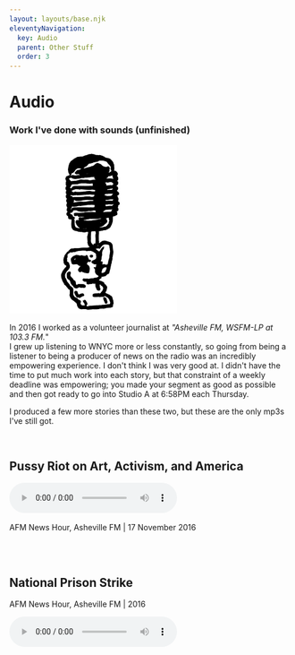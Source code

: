 ```yaml
---
layout: layouts/base.njk
eleventyNavigation:
  key: Audio
  parent: Other Stuff
  order: 3
---
```

# Audio

### Work I've done with sounds (unfinished)

<img src="/img/IMG_1388.png" alt="drawing of hand holding microphone" width=300px>

In 2016 I worked as a volunteer journalist at _"Asheville FM, WSFM-LP at 103.3 FM._"  
I grew up listening to WNYC more or less constantly, so going from being a listener to being a producer of news on the radio was an incredibly empowering experience. I don't think I was very good at. I didn't have the time to put much work into each story, but that constraint of a weekly deadline was empowering; you made your segment as good as possible and then got ready to go into Studio A at 6:58PM each Thursday.

I produced a few more stories than these two, but these are the only mp3s I've still got.

<br>

## **Pussy Riot on Art, Activism, and America**

<audio controls>
  <source src="/audio/Pussy-Riot-on-Art-Activism-and-America.mp3" type="audio/mpeg">
Your browser does not support the audio element.
</audio>

AFM News Hour, Asheville FM | 17 November 2016


<br>
<br>


## National Prison Strike

AFM News Hour, Asheville FM | 2016

<audio controls>
  <source src="/audio/National-Prison-Strike-Story.mp3" type="audio/mpeg">
Your browser does not support the audio element.
</audio>